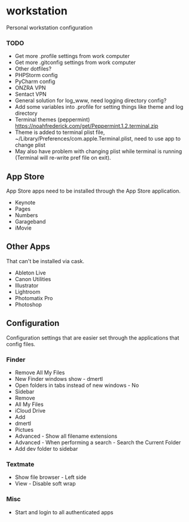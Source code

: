 # workstation

Personal workstation configuration

### TODO

- Get more .profile settings from work computer
- Get more .gitconfig settings from work computer
- Other dotfiles?
- PHPStorm config
- PyCharm config
- ONZRA VPN
- Sentact VPN
- General solution for log_www, need logging directory config?
- Add some variables into .profile for setting things like theme and log directory
- Terminal themes (peppermint) https://noahfrederick.com/get/Peppermint.1.2.terminal.zip
 - Theme is added to terminal plist file, ~/Library/Preferences/com.apple.Terminal.plist, need to use app to change plist
 - May also have problem with changing plist while terminal is running (Terminal will re-write pref file on exit).

## App Store

App Store apps need to be installed through the App Store application.

- Keynote
- Pages
- Numbers
- Garageband
- iMovie

## Other Apps

That can't be installed via cask.

- Ableton Live
- Canon Utilities
- Illustrator
- Lightroom
- Photomatix Pro
- Photoshop

## Configuration

Configuration settings that are easier set through the applications that config files.

### Finder

- Remove All My Files
- New Finder windows show - dmertl
- Open folders in tabs instead of new windows - No
- Sidebar
 - Remove
  - All My Files
  - iCloud Drive
 - Add
  - dmertl
  - Pictues
- Advanced - Show all filename extensions
- Advanced - When performing a search - Search the Current Folder
- Add dev folder to sidebar

### Textmate

- Show file browser - Left side
- View - Disable soft wrap

### Misc

- Start and login to all authenticated apps
